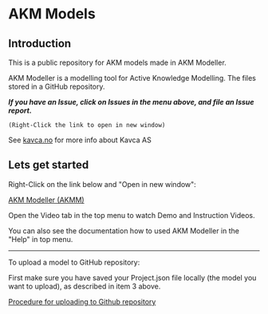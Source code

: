 # AKM Models

## Introduction

This is a public repository for AKM models made in AKM Modeller.

AKM Modeller is a modelling tool for Active Knowledge Modelling. The  files stored in a GitHub repository.

***If you have an Issue, click on Issues in the menu above, and file an Issue report.***

<code>(Right-Click the link to open in new window)</code>

See [kavca.no](https://kavca-homepage-blog.vercel.app/) for more info about Kavca AS



## Lets get started

Right-Click on the link below and "Open in new window":  

[AKM Modeller (AKMM)](https://akmmclient-beta.vercel.app/modelling) 


Open the Video tab in the top menu to watch Demo and Instruction Videos.

You can also see the documentation how to used AKM Modeller in the "Help" in top menu.

---

To upload a model to GitHub repository:

First make sure you have saved your Project.json file locally (the model you want to upload), as described in item 3 above.


[Procedure for uploading to Github repository](UploadModels.md)
